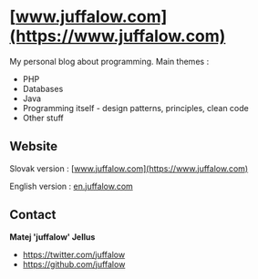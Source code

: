 # [www.juffalow.com](https://www.juffalow.com)

My personal blog about programming. Main themes :
* PHP
* Databases
* Java
* Programming itself - design patterns, principles, clean code
* Other stuff

## Website

Slovak version : [www.juffalow.com](https://www.juffalow.com)

English version : [en.juffalow.com](https://en.juffalow.com)

## Contact

**Matej 'juffalow' Jellus**

* <https://twitter.com/juffalow>
* <https://github.com/juffalow>

